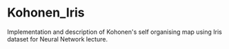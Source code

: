 # Kohonen_Iris
Implementation and description of Kohonen's self organising map using Iris dataset for Neural Network lecture.
